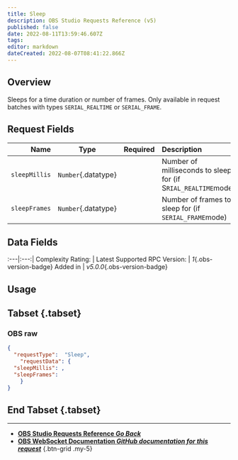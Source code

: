 ```yaml
---
title: Sleep
description: OBS Studio Requests Reference (v5)
published: false
date: 2022-08-11T13:59:46.607Z
tags: 
editor: markdown
dateCreated: 2022-08-07T08:41:22.866Z
---
```


## Overview
Sleeps for a time duration or number of frames. Only available in request batches with types `SERIAL_REALTIME` or `SERIAL_FRAME`.

## Request Fields
Name | Type | Required| Description |
----:|:----:|:-------:|:------------|
`sleepMillis` | `Number`{.datatype} | <i class="mdi mdi-check-bold"></i> | Number of milliseconds to sleep for (if S`RIAL_REALTIME`mode) | `>= 0, <= 50000`{.datatype}
`sleepFrames` | `Number`{.datatype} | <i class="mdi mdi-check-bold"></i> | Number of frames to sleep for (if `SERIAL_FRAME`mode) | `>= 0, <= 10000`{.datatype}

## Data Fields
:---|:---:|
Complexity Rating: | <span class="stars stars--2"></span>
Latest Supported RPC Version: | *1*{.obs-version-badge}
Added in | *v5.0.0*{.obs-version-badge}

## Usage
## Tabset {.tabset}
### OBS raw
```json
{
  "requestType":  "Sleep",
	"requestData": {	
  "sleepMillis": ,
  "sleepFrames": 
	}
}
```
## End Tabset {.tabset}

---

- [<i class="mdi mdi-chevron-left"></i>**OBS Studio Requests Reference *Go Back***](/en/Broadcasters/OBS/Requests)
- [<i class="mdi mdi-github"></i> **OBS WebSocket Documentation *GitHub documentation for this request***](https://github.com/obsproject/obs-websocket/blob/master/docs/generated/protocol.md#sleep)
{.btn-grid .my-5}